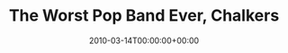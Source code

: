 ---
templateKey: event
guid: 089521a2-6eab-11ea-99c5-002590d1d1b0
date: 2010-03-14T00:00:00+00:00
eventTime: '7-10pm'
title: The Worst Pop Band Ever, Chalkers
artist: The Worst Pop Band Ever
city: Toronto
venue: Chalkers
group: The Worst Pop Band Ever
guests: Rhonda Stakich
---